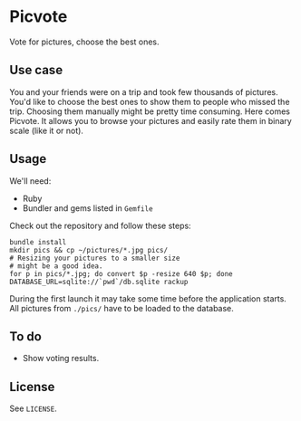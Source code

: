 Picvote
=======

Vote for pictures, choose the best ones.

Use case
--------

You and your friends were on a trip and took few thousands of pictures. You'd
like to choose the best ones to show them to people who missed the trip.
Choosing them manually might be pretty time consuming. Here comes Picvote.
It allows you to browse your pictures and easily rate them in binary scale (like
it or not).

Usage
-----

We'll need:

  * Ruby
  * Bundler and gems listed in `Gemfile`

Check out the repository and follow these steps:

    bundle install
    mkdir pics && cp ~/pictures/*.jpg pics/
    # Resizing your pictures to a smaller size
    # might be a good idea.
    for p in pics/*.jpg; do convert $p -resize 640 $p; done
    DATABASE_URL=sqlite://`pwd`/db.sqlite rackup

During the first launch it may take some time before the application starts. All
pictures from `./pics/` have to be loaded to the database.

To do
-----

  * Show voting results.

License
-------

See `LICENSE`.
